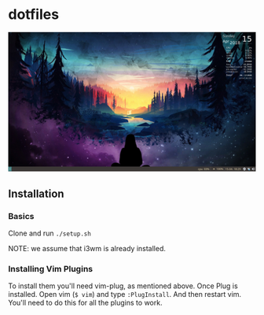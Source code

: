 dotfiles
===================
![screenshot](https://github.com/sabarasaba/dotfiles/blob/master/screenshot.png)

## Installation

### Basics
Clone and run `./setup.sh`

NOTE: we assume that i3wm is already installed.

### Installing Vim Plugins
To install them you'll need vim-plug, as mentioned above.
Once Plug is installed. Open vim (`$ vim`) and type `:PlugInstall`. And then restart vim. You'll need to do this for all the plugins to work.

